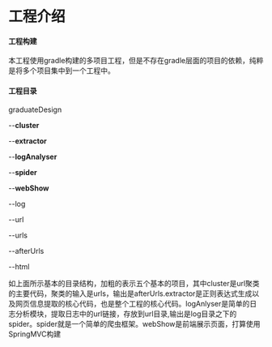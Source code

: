 # 工程介绍

#### 工程构建

本工程使用gradle构建的多项目工程，但是不存在gradle层面的项目的依赖，纯粹是将多个项目集中到一个工程中。

#### 工程目录

graduateDesign

--**cluster**

--**extractor**

--**logAnalyser**

--**spider**

--**webShow**

--log

--url

--urls

--afterUrls

--html

如上面所示基本的目录结构，加粗的表示五个基本的项目，其中cluster是url聚类的主要代码，聚类的输入是urls，输出是afterUrls.extractor是正则表达式生成以及网页信息提取的核心代码，也是整个工程的核心代码。logAnlyser是简单的日志分析模块，提取日志中的url链接，存放到url目录,输出是log目录之下的spider。spider就是一个简单的爬虫框架。webShow是前端展示页面，打算使用SpringMVC构建

